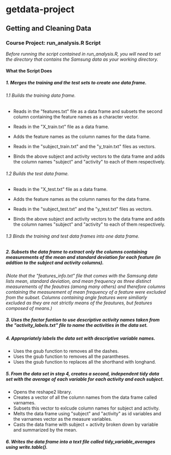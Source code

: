 getdata-project
===============

## Getting and Cleaning Data 

### Course Project: run_analysis.R Script 

*Before running the script contained in run_analysis.R, you will need to set the directory that contains the Samsung data as your working directory.*

#### What the Script Does

##### 1.    Merges the training and the test sets to create one data frame.

###### 1.1   Builds the training data frame.

* Reads in the "features.txt" file as a data frame and subsets the second
      column containing the feature names as a character vector.
* Reads in the "X_train.txt" file as a data frame.

* Adds the feature names as the column names for the data frame.

* Reads in the "subject_train.txt" and the "y_train.txt" files as vectors.

* Binds the above subject and activity vectors to the data frame and adds the 
      column names "subject" and "activity" to each of them respectively.

###### 1.2 Builds the test data frame.

* Reads in the "X_test.txt" file as a data frame.

* Adds the feature names as the column names for the data frame.

* Reads in the "subject_test.txt" and the "y_test.txt" files as vectors.

* Binds the above subject and activity vectors to the data frame and adds the 
      column names "subject" and "activity" to each of them respectively.

###### 1.3 Binds the training and test data frames into one data frame.


##### 2. Subsets the data frame to extract only the columns containing *measurements* of the mean and standard deviation for each feature (in addtion to the subject and activity columns). 

*(Note that the "features_info.txt" file that comes with the Samsung data lists mean, 
standard deviation, and mean frequency as three distinct measurements of the feautres 
(among many others) and therefore columns containing the measurement of mean frequency 
of a feature were excluded from the subset. Columns containing angle features were similiarly 
excluded as they are not strictly means of the feautures, but features composed of means.)*

##### 3. Uses the factor funtion to use descriptive activity names taken from the "activity_labels.txt" file to name the activities in the data set.


##### 4. Appropriately labels the data set with descriptive variable names.

* Uses the gsub function to removes all the dashes.
* Uses the gsub function to removes all the parantheses.
* Uses the gsub function to replaces all the shorthand with longhand.

##### 5.   From the data set in step 4, creates a second, independent tidy data set with the average of each variable for each activity and each subject.

* Opens the reshape2 library.
* Creates a vector of all the column names from the data frame called varnames.
* Subsets this vector to exlcude column names for subject and activity.
* Melts the data frame using "subject" and "activity" as id variables and the varnames 
   vector as the measure variables.
* Casts the data frame with subject + activity broken down by variable and summarized 
   by the mean.

##### 6. Writes the data frame into a text file called tidy_variable_averages using write.table().

